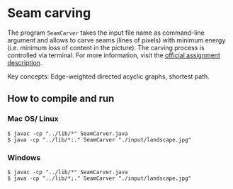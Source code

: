 # Seam carving

The program `SeamCarver` takes the input file name as command-line argument and allows to carve seams (lines of pixels)
with minimum energy (i.e. minimum loss of content in the picture). The carving process is controlled via terminal.
For more information, visit the [official assignment description](http://coursera.cs.princeton.edu/algs4/assignments/seam.html).

Key concepts: Edge-weighted directed acyclic graphs, shortest path.

## How to compile and run

### Mac OS/ Linux

```
$ javac -cp "../lib/*" SeamCarver.java
$ java -cp "../lib/*:." SeamCarver "./input/landscape.jpg"
```

### Windows

```
$ javac -cp "../lib/*" SeamCarver.java
$ java -cp "../lib/*;." SeamCarver "./input/landscape.jpg"
